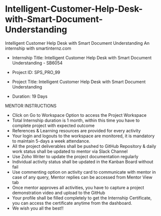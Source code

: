 # Intelligent-Customer-Help-Desk-with-Smart-Document-Understanding
Intelligent Customer Help Desk with Smart Document Understanding An internship with smartinternz.com


- Internship Title: Intelligent Customer Help Desk with Smart Document Understanding - SB6054

- Project ID: SPS_PRO_99

- Project Title: Intelligent Customer Help Desk with Smart Document Understanding

- Duration: 19 Days



MENTOR INSTRUCTIONS

- Click on Go to Workspace Option to access the Project Workspace
- Total Internship duration is 1 month, within this time you have to complete project with expected outcome
- References & Learning resources are provided for every activity
- Your login and logouts to the workspace are monitored, it is mandatory to maintain 5-days a week attendance.
- All the project deliverables shall be pushed to GitHub Repository & daily work status shall be updated to mentor via Slack Channel
- Use Zoho Writer to update the project documentation regularly
- Individual activity status shall be updated in the Kanban Board without fail
- Use commenting option on activity card to communicate with mentor in case of any query, Mentor replies can be accessed from Mentor View tab
- Once mentor approves all activities, you have to capture a project demonstration video and upload to the GitHub
- Your profile shall be filled completely to get the Internship Certificate, you can access the certificate anytime from the dashboard.
- We wish you all the best!!
